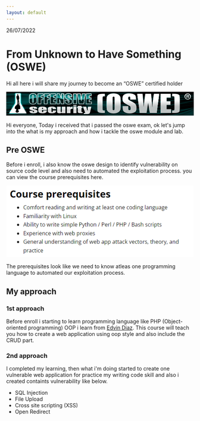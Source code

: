 ```yaml
---
layout: default
---
```

26/07/2022

# From Unknown to Have Something (OSWE)

Hi all here i will share my journey to become an “OSWE” certified holder

![oswe](/images/oswe/offsec-awae.png)

Hi everyone, Today i received that i passed the oswe exam, ok let's jump into the what is my approach and how i tackle the oswe module and lab.


## Pre OSWE

Before i enroll, i also know the oswe design to identify vulnerability on source code level and also need to automated the exploitation process. you can view the course prerequisites here.

![oswe-pre](/images/oswe/oswe-pre.png)

The prerequisites look like we need to know atleas one programming language to automated our exploitation process.

## My approach

### 1st approach

Before enroll i starting to learn programming language like PHP (Object-oriented programming) OOP i learn from [Edvin Diaz](https://www.udemy.com/course/oop-php-object-oriented-programing-with-project-1-course/). This course will teach you how to create a web application using oop style and also include the CRUD part.


### 2nd approach

I completed my learning, then what i'm doing started to create one vulnerable web application for practice my writing code skill and also i created containts vulnerability like below.

- SQL Injection
- File Upload
- Cross site scripting (XSS)
- Open Redirect
